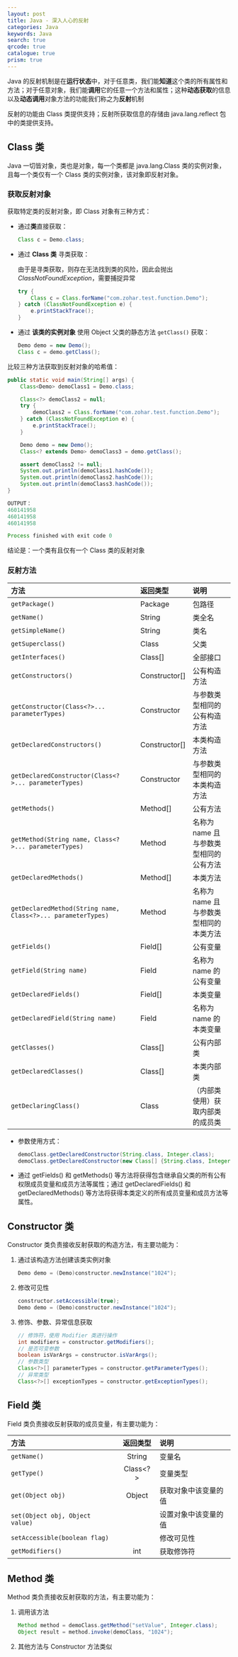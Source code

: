```yaml
---
layout: post
title: Java - 深入人心的反射
categories: Java
keywords: Java
search: true
qrcode: true
catalogue: true
prism: true
---
```


Java 的反射机制是在**运行状态**中，对于任意类，我们能**知道**这个类的所有属性和方法；对于任意对象，我们能**调用**它的任意一个方法和属性；这种**动态获取**的信息以及**动态调用**对象方法的功能我们称之为**反射**机制

反射的功能由 Class 类提供支持；反射所获取信息的存储由 java.lang.reflect 包中的类提供支持。

## Class 类

Java 一切皆对象，类也是对象，每一个类都是 java.lang.Class 类的实例对象，且每一个类仅有一个 Class 类的实例对象，该对象即反射对象。

### 获取反射对象

获取特定类的反射对象，即 Class 对象有三种方式：

* 通过**类**直接获取：

    ```java
    Class c = Demo.class;
    ```

* 通过 **Class 类** 寻类获取：

    由于是寻类获取，则存在无法找到类的风险，因此会抛出 *ClassNotFoundException*，需要捕捉异常

    ```java
    try {
        Class c = Class.forName("com.zohar.test.function.Demo");
    } catch (ClassNotFoundException e) {
        e.printStackTrace();
    }
    ```

* 通过 **该类的实例对象** 使用 Object 父类的静态方法 `getClass()` 获取：

    ```java
    Demo demo = new Demo();
    Class c = demo.getClass();
    ```

比较三种方法获取到反射对象的哈希值：

```java
public static void main(String[] args) {
    Class<Demo> demoClass1 = Demo.class;

    Class<?> demoClass2 = null;
    try {
        demoClass2 = Class.forName("com.zohar.test.function.Demo");
    } catch (ClassNotFoundException e) {
        e.printStackTrace();
    }

    Demo demo = new Demo();
    Class<? extends Demo> demoClass3 = demo.getClass();

    assert demoClass2 != null;
    System.out.println(demoClass1.hashCode());
    System.out.println(demoClass2.hashCode());
    System.out.println(demoClass3.hashCode());
}

OUTPUT：
460141958
460141958
460141958

Process finished with exit code 0
```

结论是：一个类有且仅有一个 Class 类的反射对象

### 反射方法

方法 | 返回类型 | 说明
:- | :- | :-
`getPackage()` | Package | 包路径
`getName()` | String | 类全名
`getSimpleName()` | String | 类名
`getSuperclass()` | Class | 父类
`getInterfaces()` | Class[] | 全部接口
`getConstructors()` | Constructor[] | 公有构造方法
`getConstructor(Class<?>... parameterTypes)` | Constructor | 与参数类型相同的公有构造方法
`getDeclaredConstructors()` | Constructor[] | 本类构造方法
`getDeclaredConstructor(Class<?>... parameterTypes)` | Constructor | 与参数类型相同的本类构造方法
`getMethods()` | Method[] | 公有方法
`getMethod(String name, Class<?>... parameterTypes)` | Method | 名称为 name 且与参数类型相同的公有方法
`getDeclaredMethods()` | Method[] | 本类方法
`getDeclaredMethod(String name, Class<?>... parameterTypes)` | Method | 名称为 name 且与参数类型相同的本类方法
`getFields()` | Field[] | 公有变量
`getField(String name)` | Field | 名称为 name 的公有变量
`getDeclaredFields()` | Field[] | 本类变量
`getDeclaredField(String name)` | Field | 名称为 name 的本类变量
`getClasses()` | Class[] | 公有内部类
`getDeclaredClasses()` | Class[] | 本类内部类
`getDeclaringClass()` | Class | （内部类使用）获取内部类的成员类

* 参数使用方式：

    ```java
    demoClass.getDeclaredConstructor(String.class, Integer.class);
    demoClass.getDeclaredConstructor(new Class[] {String.class, Integer.class});
    ```

* 通过 getFields() 和 getMethods() 等方法将获得包含继承自父类的所有公有权限成员变量和成员方法等属性；通过 getDeclaredFields() 和 getDeclaredMethods() 等方法将获得本类定义的所有成员变量和成员方法等属性。

## Constructor 类

Constructor 类负责接收反射获取的构造方法，有主要功能为：

1. 通过该构造方法创建该类实例对象

    ```java
    Demo demo = (Demo)constructor.newInstance("1024");
    ```

2. 修改可见性

    ```java
    constructor.setAccessible(true);
    Demo demo = (Demo)constructor.newInstance("1024");
    ```

3. 修饰、参数、异常信息获取

    ```java
    // 修饰符，使用 Modifier 类进行操作
    int modifiers = constructor.getModifiers();
    // 是否可变参数
    boolean isVarArgs = constructor.isVarArgs();
    // 参数类型
    Class<?>[] parameterTypes = constructor.getParameterTypes();
    // 异常类型
    Class<?>[] exceptionTypes = constructor.getExceptionTypes();
    ```

## Field 类

Field 类负责接收反射获取的成员变量，有主要功能为：

方法 | 返回类型 | 说明
:- | :-: | :-
`getName()` | String | 变量名
`getType()` | Class<?> | 变量类型
`get(Object obj)` | Object | 获取对象中该变量的值
`set(Object obj, Object value)` |  | 设置对象中该变量的值
`setAccessible(boolean flag)` |  | 修改可见性
`getModifiers()` | int | 获取修饰符

## Method 类

Method 类负责接收反射获取的方法，有主要功能为：

1. 调用该方法

    ```java
    Method method = demoClass.getMethod("setValue", Integer.class);
    Object result = method.invoke(demoClass, "1024");
    ```

2. 其他方法与 Constructor 方法类似